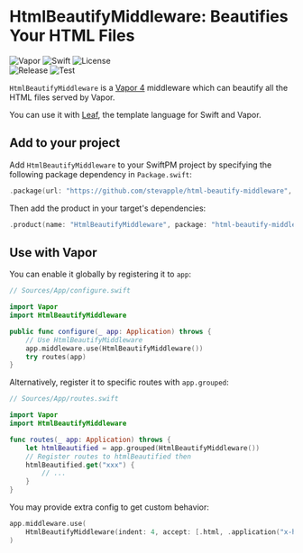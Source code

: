 # HtmlBeautifyMiddleware: Beautifies Your HTML Files

![Vapor](https://img.shields.io/badge/Vapor-4-green.svg?logo=vapor)
![Swift](https://img.shields.io/badge/Swift->=5.2-orange.svg?logo=swift)
![License](https://img.shields.io/github/license/stevapple/HtmlBeautifyMiddleware)  
![Release](https://img.shields.io/github/v/tag/stevapple/HtmlBeautifyMiddleware?label=release)
![Test](https://github.com/stevapple/HtmlBeautifyMiddleware/workflows/Test/badge.svg)

`HtmlBeautifyMiddleware` is a [Vapor 4](https://github.com/vapor/vapor) middleware which can beautify all the HTML files served by Vapor.

You can use it with [Leaf](https://github.com/vapor/leaf), the template language for Swift and Vapor.

## Add to your project

Add `HtmlBeautifyMiddleware` to your SwiftPM project by specifying the following package dependency in `Package.swift`:

```swift
.package(url: "https://github.com/stevapple/html-beautify-middleware", from: "1.0.0")
```

Then add the product in your target's dependencies:

```swift
.product(name: "HtmlBeautifyMiddleware", package: "html-beautify-middleware")
```

## Use with Vapor

You can enable it globally by registering it to `app`:

```swift
// Sources/App/configure.swift

import Vapor
import HtmlBeautifyMiddleware

public func configure(_ app: Application) throws {
    // Use HtmlBeautifyMiddleware
    app.middleware.use(HtmlBeautifyMiddleware())
    try routes(app)
}
```

Alternatively, register it to specific routes with `app.grouped`:

```swift
// Sources/App/routes.swift

import Vapor
import HtmlBeautifyMiddleware

func routes(_ app: Application) throws {
    let htmlBeautified = app.grouped(HtmlBeautifyMiddleware())
    // Register routes to htmlBeautified then
    htmlBeautified.get("xxx") {
        // ...
    }
}
```

You may provide extra config to get custom behavior:

```swift
app.middleware.use(
    HtmlBeautifyMiddleware(indent: 4, accept: [.html, .application("x-html")])
)
```
